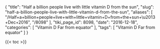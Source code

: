 {
    "title": "Half a billion people live with little vitamin D from the sun",
    "slug": "half-a-billion-people-live-with-little-vitamin-d-from-the-sun",
    "aliases": [
        "/Half+a+billion+people+live+with+little+vitamin+D+from+the+sun+\u2013+Dec+2016",
        "/8098"
    ],
    "tiki_page_id": 8098,
    "date": "2016-12-18",
    "categories": [
        "Vitamin D Far from equator"
    ],
    "tags": [
        "Vitamin D Far from equator"
    ]
}


{{< toc >}}